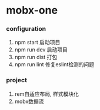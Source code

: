 # mobx-one

### configuration
1. npm start  启动项目
2. npm run dev 启动项目
3. npm run dist 打包
4. npm run lint 修复eslint检测的问题

### project
1. rem自适应布局, 样式模块化
2. mobx数据流

